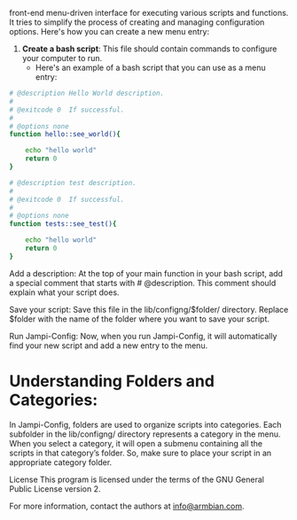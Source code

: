 front-end menu-driven interface for executing various scripts and functions. It tries to simplify the process of creating and managing configuration options. Here's how you can create a new menu entry:

1. **Create a bash script**: This file should contain commands to configure your computer to run.
    - Here's an example of a bash script that you can use as a menu entry:

```bash
# @description Hello World description.
#
# @exitcode 0  If successful.
#
# @options none
function hello::see_world(){

	echo "hello world"
    return 0
}

# @description test description.
#
# @exitcode 0  If successful.
#
# @options none
function tests::see_test(){

	echo "hello world"
    return 0
}
```
Add a description: At the top of your main function in your bash script, add a special comment that starts with # @description. This comment should explain what your script does.

Save your script: Save this file in the lib/configng/$folder/ directory. Replace $folder with the name of the folder where you want to save your script.

Run Jampi-Config: Now, when you run Jampi-Config, it will automatically find your new script and add a new entry to the menu.

# Understanding Folders and Categories: 

In Jampi-Config, folders are used to organize scripts into categories. Each subfolder in the lib/configng/ directory represents a category in the menu. When you select a category, it will open a submenu containing all the scripts in that category’s folder. So, make sure to place your script in an appropriate category folder.


License
This program is licensed under the terms of the GNU General Public License version 2.

For more information, contact the authors at info@armbian.com.
